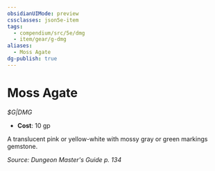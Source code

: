 ```yaml
---
obsidianUIMode: preview
cssclasses: json5e-item
tags:
  - compendium/src/5e/dmg
  - item/gear/g-dmg
aliases:
  - Moss Agate
dg-publish: true
---
```

# Moss Agate
*$G|DMG*  

- **Cost**: 10 gp

A translucent pink or yellow-white with mossy gray or green markings gemstone.

*Source: Dungeon Master's Guide p. 134*